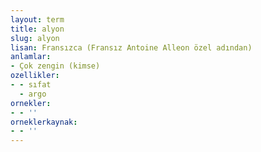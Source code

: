 ```yaml
---
layout: term
title: alyon
slug: alyon
lisan: Fransızca (Fransız Antoine Alleon özel adından)
anlamlar:
- Çok zengin (kimse)
ozellikler:
- - sıfat
  - argo
ornekler:
- - ''
orneklerkaynak:
- - ''
---
```

